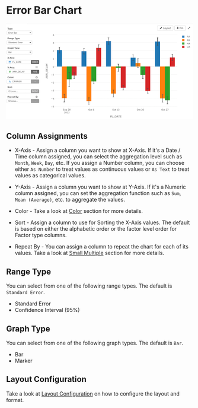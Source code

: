 # Error Bar Chart

![](images/errorbar.png)

## Column Assignments


* X-Axis - Assign a column you want to show at X-Axis. If it's a Date / Time column assigned, you can select the aggregation level such as `Month`, `Week`, `Day`, etc. If you assign a Number column, you can choose either `As Number` to treat values as continuous values or `As Text` to treat values as categorical values.  

* Y-Axis - Assign a column you want to show at Y-Axis. If it's a Numeric column assigned, you can set the aggregation function such as `Sum`, `Mean (Average)`, etc. to aggregate the values. 

* Color - Take a look at [Color](color.md) section for more details.

* Sort - Assign a column to use for Sorting the X-Axis values. The default is based on either the alphabetic order or the factor level order for Factor type columns.

* Repeat By - You can assign a column to repeat the chart for each of its values. Take a look at [Small Multiple](small-multiple.md) section for more details.


## Range Type

You can select from one of the following range types. The default is `Standard Error`.

* Standard Error 
* Confidence Interval (95%)

## Graph Type

You can select from one of the following graph types. The default is `Bar`.

* Bar
* Marker


## Layout Configuration

Take a look at [Layout Configuration](viz/layout.md) on how to configure the layout and format. 

